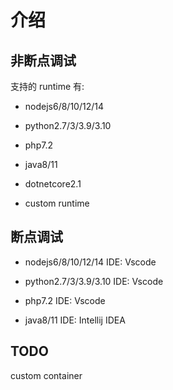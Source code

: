 # 介绍

## 非断点调试

支持的 runtime 有:

- nodejs6/8/10/12/14

- python2.7/3/3.9/3.10

- php7.2

- java8/11

- dotnetcore2.1

- custom runtime

## 断点调试

- nodejs6/8/10/12/14 IDE: Vscode

- python2.7/3/3.9/3.10 IDE: Vscode

- php7.2 IDE: Vscode

- java8/11 IDE: Intellij IDEA

## TODO

custom container
